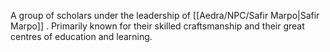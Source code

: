 
A group of scholars under the leadership of [[Aedra/NPC/Safir Marpo|Safir Marpo]]
. Primarily known for their skilled craftsmanship and their great centres of education and learning. 

